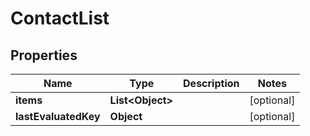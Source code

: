 
# ContactList

## Properties
Name | Type | Description | Notes
------------ | ------------- | ------------- | -------------
**items** | **List&lt;Object&gt;** |  |  [optional]
**lastEvaluatedKey** | **Object** |  |  [optional]



